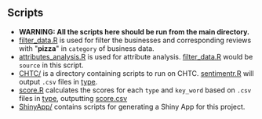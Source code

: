 ## Scripts

- **WARNING: All the scripts here should be run from the main directory.**
- [filter_data.R](scripts/filter_data.R) is used for filter the businesses and corresponding reviews with "**pizza**" in `category` of business data.
- [attributes_analysis.R](scripts/attributes_analysis.R) is used for attribute analysis. [filter_data.R](scripts/filter_data.R) would be `source` in this script.
- [CHTC/](scripts/CHTC) is a directory containing scripts to run on CHTC. [sentimentr.R](scripts/CHTC/sentimentr.R) will output `.csv` files in [type](data/type).
- [score.R](scripts/score.R) calculates the scores for each `type` and `key_word` based on `.csv` files in [type](data/type), outputting [score.csv](data/score.csv)
- [ShinyApp/](scripts/ShinyApp) contains scripts for generating a Shiny App for this project.